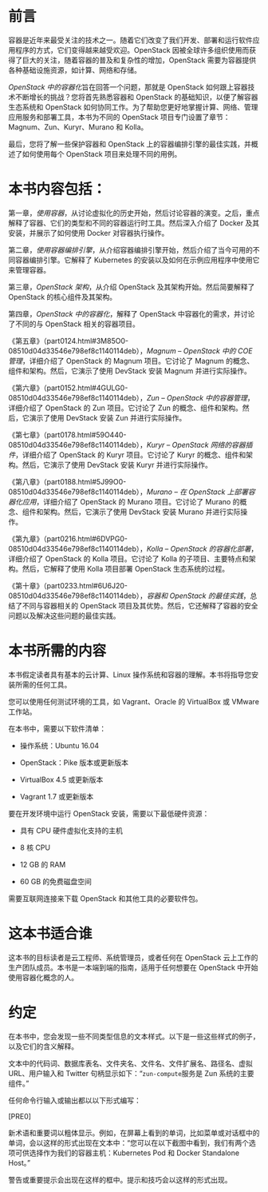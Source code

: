# 前言

容器是近年来最受关注的技术之一。随着它们改变了我们开发、部署和运行软件应用程序的方式，它们变得越来越受欢迎。OpenStack 因被全球许多组织使用而获得了巨大的关注，随着容器的普及和复杂性的增加，OpenStack 需要为容器提供各种基础设施资源，如计算、网络和存储。

*OpenStack 中的容器化*旨在回答一个问题，那就是 OpenStack 如何跟上容器技术不断增长的挑战？您将首先熟悉容器和 OpenStack 的基础知识，以便了解容器生态系统和 OpenStack 如何协同工作。为了帮助您更好地掌握计算、网络、管理应用服务和部署工具，本书为不同的 OpenStack 项目专门设置了章节：Magnum、Zun、Kuryr、Murano 和 Kolla。

最后，您将了解一些保护容器和 OpenStack 上的容器编排引擎的最佳实践，并概述了如何使用每个 OpenStack 项目来处理不同的用例。

# 本书内容包括：

第一章，*使用容器*，从讨论虚拟化的历史开始，然后讨论容器的演变。之后，重点解释了容器、它们的类型和不同的容器运行时工具。然后深入介绍了 Docker 及其安装，并展示了如何使用 Docker 对容器执行操作。

第二章，*使用容器编排引擎*，从介绍容器编排引擎开始，然后介绍了当今可用的不同容器编排引擎。它解释了 Kubernetes 的安装以及如何在示例应用程序中使用它来管理容器。

第三章，*OpenStack 架构*，从介绍 OpenStack 及其架构开始。然后简要解释了 OpenStack 的核心组件及其架构。

第四章，*OpenStack 中的容器化*，解释了 OpenStack 中容器化的需求，并讨论了不同的与 OpenStack 相关的容器项目。

《第五章》（part0124.html#3M85O0-08510d04d33546e798ef8c1140114deb），*Magnum – OpenStack 中的 COE 管理*，详细介绍了 OpenStack 的 Magnum 项目。它讨论了 Magnum 的概念、组件和架构。然后，它演示了使用 DevStack 安装 Magnum 并进行实际操作。

《第六章》（part0152.html#4GULG0-08510d04d33546e798ef8c1140114deb），*Zun – OpenStack 中的容器管理*，详细介绍了 OpenStack 的 Zun 项目。它讨论了 Zun 的概念、组件和架构。然后，它演示了使用 DevStack 安装 Zun 并进行实际操作。

《第七章》（part0178.html#59O440-08510d04d33546e798ef8c1140114deb），*Kuryr – OpenStack 网络的容器插件*，详细介绍了 OpenStack 的 Kuryr 项目。它讨论了 Kuryr 的概念、组件和架构。然后，它演示了使用 DevStack 安装 Kuryr 并进行实际操作。

《第八章》（part0188.html#5J99O0-08510d04d33546e798ef8c1140114deb），*Murano – 在 OpenStack 上部署容器化应用*，详细介绍了 OpenStack 的 Murano 项目。它讨论了 Murano 的概念、组件和架构。然后，它演示了使用 DevStack 安装 Murano 并进行实际操作。

《第九章》（part0216.html#6DVPG0-08510d04d33546e798ef8c1140114deb），*Kolla – OpenStack 的容器化部署*，详细介绍了 OpenStack 的 Kolla 项目。它讨论了 Kolla 的子项目、主要特点和架构。然后，它解释了使用 Kolla 项目部署 OpenStack 生态系统的过程。

《第十章》（part0233.html#6U6J20-08510d04d33546e798ef8c1140114deb），*容器和 OpenStack 的最佳实践*，总结了不同与容器相关的 OpenStack 项目及其优势。然后，它还解释了容器的安全问题以及解决这些问题的最佳实践。

# 本书所需的内容

本书假定读者具有基本的云计算、Linux 操作系统和容器的理解。本书将指导您安装所需的任何工具。

您可以使用任何测试环境的工具，如 Vagrant、Oracle 的 VirtualBox 或 VMware 工作站。

在本书中，需要以下软件清单：

+   操作系统：Ubuntu 16.04

+   OpenStack：Pike 版本或更新版本

+   VirtualBox 4.5 或更新版本

+   Vagrant 1.7 或更新版本

要在开发环境中运行 OpenStack 安装，需要以下最低硬件资源：

+   具有 CPU 硬件虚拟化支持的主机

+   8 核 CPU

+   12 GB 的 RAM

+   60 GB 的免费磁盘空间

需要互联网连接来下载 OpenStack 和其他工具的必要软件包。

# 这本书适合谁

这本书的目标读者是云工程师、系统管理员，或者任何在 OpenStack 云上工作的生产团队成员。本书是一本端到端的指南，适用于任何想要在 OpenStack 中开始使用容器化概念的人。

# 约定

在本书中，您会发现一些不同类型信息的文本样式。以下是一些这些样式的例子，以及它们的含义解释。

文本中的代码词、数据库表名、文件夹名、文件名、文件扩展名、路径名、虚拟 URL、用户输入和 Twitter 句柄显示如下：“`zun-compute`服务是 Zun 系统的主要组件。”

任何命令行输入或输出都以以下形式编写：

[PRE0]

新术语和重要词以粗体显示。例如，在屏幕上看到的单词，比如菜单或对话框中的单词，会以这样的形式出现在文本中：“您可以在以下截图中看到，我们有两个选项可供选择作为我们的容器主机：Kubernetes Pod 和 Docker Standalone Host。”

警告或重要提示会出现在这样的框中。提示和技巧会以这样的形式出现。
